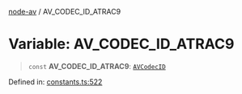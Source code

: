 [node-av](../globals.md) / AV\_CODEC\_ID\_ATRAC9

# Variable: AV\_CODEC\_ID\_ATRAC9

> `const` **AV\_CODEC\_ID\_ATRAC9**: [`AVCodecID`](../type-aliases/AVCodecID.md)

Defined in: [constants.ts:522](https://github.com/seydx/av/blob/f8631fc881b394300b1479f511d55cf1c370a87f/src/constants/constants.ts#L522)
